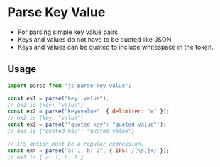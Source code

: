# Parse Key Value

- For parsing simple key value pairs.
- Keys and values do not have to be quoted like JSON.
- Keys and values can be quoted to include whitespace in the token.

## Usage

```js
import parse from "js-parse-key-value";

const ex1 = parse("key: value");
// ex1 is {key: "value"}
const ex2 = parse("key=value", { delimiter: "=" });
// ex2 is {key: "value"}
const ex3 = parse('"quoted key": "quoted value"');
// ex3 is {"quoted key": "quoted value"}

// IFS option must be a regular expression.
const ex4 = parse("a: 1, b: 2", { IFS: /[\s,]+/ });
// ex3 is { a: 1, b: 2 }
```
